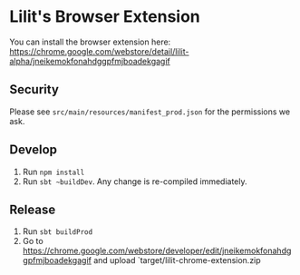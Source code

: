 Lilit's Browser Extension
==========================

You can install the browser extension here: https://chrome.google.com/webstore/detail/lilit-alpha/jneikemokfonahdggpfmjboadekgagif


Security
---------

Please see `src/main/resources/manifest_prod.json` for the permissions we ask.


Develop
--------

1. Run `npm install`
2. Run `sbt ~buildDev`. Any change is re-compiled immediately.


Release
--------

1. Run `sbt buildProd`
2. Go to https://chrome.google.com/webstore/developer/edit/jneikemokfonahdggpfmjboadekgagif and upload `target/lilit-chrome-extension.zip